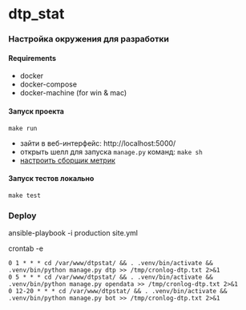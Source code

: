 # dtp_stat

### Настройка окружения для разработки
#### Requirements
- docker
- docker-compose
- docker-machine (for win & mac)
#### Запуск проекта

`make run`

- зайти в веб-интерфейс: http://localhost:5000/
- открыть шелл для запуска `manage.py` команд: `make sh`
- [настроить сборщик метрик](docs/metrics.md)

#### Запуск тестов локально

`make test`

### Deploy

ansible-playbook -i production site.yml


crontab -e
```
0 1 * * * cd /var/www/dtpstat/ && . .venv/bin/activate && .venv/bin/python manage.py dtp >> /tmp/cronlog-dtp.txt 2>&1
0 5 * * * cd /var/www/dtpstat/ && . .venv/bin/activate && .venv/bin/python manage.py opendata >> /tmp/cronlog-dtp.txt 2>&1
0 12-20 * * * cd /var/www/dtpstat/ && . .venv/bin/activate && .venv/bin/python manage.py bot >> /tmp/cronlog-dtp.txt 2>&1
```